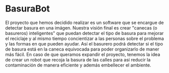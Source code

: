 # BasuraBot
El proyecto que hemos decidido realizar es un software que se encargue de detectar basura en una imágen. Nuestra visión final es crear "canecas (o basureros) inteligentes" que puedan detectar el tipo de basura para mejorar el reciclaje y al mismo tiempo concientizar a las personas sobre el problema y las formas en que pueden ayudar. Así el basurero podrá detectar si el tipo de basura está en la caneca equivocada para poder organizarlo de maner más fácil. En caso de que queramos expandir el proyecto, tenemos la idea de crear un robot que recoja la basura de las calles para así reducir la contaminación de manera eficiente y además embellecer el ambiente.
